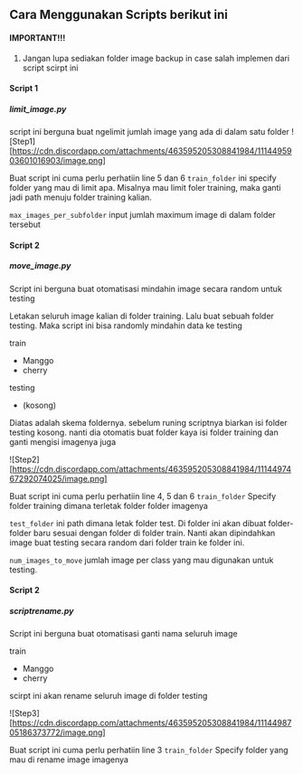 ## Cara Menggunakan Scripts berikut ini

#### IMPORTANT!!!
1. Jangan lupa sediakan folder image backup in case salah implemen dari script scirpt ini

#### Script 1
##### limit_image.py
script ini berguna buat ngelimit jumlah image yang ada di dalam satu folder
![Step1][https://cdn.discordapp.com/attachments/463595205308841984/1114495903601016903/image.png]

Buat script ini cuma perlu perhatiin line 5 dan 6
<code>train_folder</code> ini specify folder yang mau di limit apa. Misalnya mau limit foler training, maka ganti jadi path menuju folder training kalian.

<code>max_images_per_subfolder</code> input jumlah maximum image di dalam folder tersebut

#### Script 2
##### move_image.py
Script ini berguna buat otomatisasi mindahin image secara random untuk testing

Letakan seluruh image kalian di folder training. Lalu buat sebuah folder testing. Maka script ini bisa randomly mindahin data ke testing

train
  - Manggo
  - cherry

testing
  - (kosong)

Diatas adalah skema foldernya. sebelum runing scriptnya biarkan isi folder testing kosong. nanti dia otomatis buat folder kaya isi folder training dan ganti mengisi imagenya juga

![Step2][https://cdn.discordapp.com/attachments/463595205308841984/1114497467292074025/image.png]

Buat script ini cuma perlu perhatiin line 4, 5 dan 6
<code>train_folder</code> Specify folder training dimana terletak folder folder imagenya

<code>test_folder</code> ini path dimana letak folder test. Di folder ini akan dibuat folder-folder baru sesuai dengan folder di folder train. Nanti akan dipindahkan image buat testing secara random dari folder train ke folder ini.

<code>num_images_to_move</code> jumlah image per class yang mau digunakan untuk testing.

#### Script 2
##### scriptrename.py
Script ini berguna buat otomatisasi ganti nama seluruh image

train
  - Manggo
  - cherry


scirpt ini akan rename seluruh image di folder testing

![Step3][https://cdn.discordapp.com/attachments/463595205308841984/1114498705186373772/image.png]

Buat script ini cuma perlu perhatiin line 3
<code>train_folder</code> Specify folder yang mau di rename image imagenya


